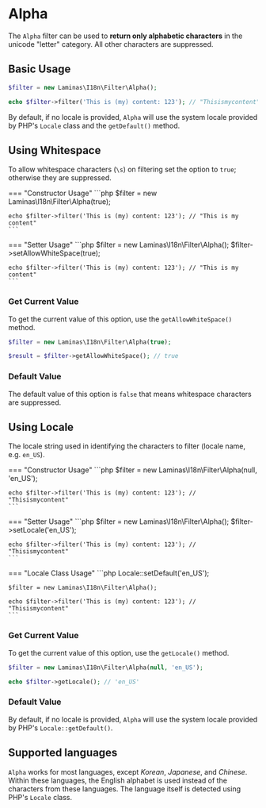 # Alpha

The `Alpha` filter can be used to **return only alphabetic characters** in the
unicode "letter" category. All other characters are suppressed.

## Basic Usage

```php
$filter = new Laminas\I18n\Filter\Alpha();

echo $filter->filter('This is (my) content: 123'); // "Thisismycontent"
```

By default, if no locale is provided, `Alpha` will use the system locale
provided by PHP's `Locale` class and the `getDefault()` method.

## Using Whitespace

To allow whitespace characters (`\s`) on filtering set the option to `true`;
otherwise they are suppressed.

=== "Constructor Usage"
    ```php
    $filter = new Laminas\I18n\Filter\Alpha(true);
    
    echo $filter->filter('This is (my) content: 123'); // "This is my content"
    ```

=== "Setter Usage"
    ```php
    $filter = new Laminas\I18n\Filter\Alpha();
    $filter->setAllowWhiteSpace(true);
    
    echo $filter->filter('This is (my) content: 123'); // "This is my content"
    ```

### Get Current Value

To get the current value of this option, use the `getAllowWhiteSpace()` method.

```php
$filter = new Laminas\I18n\Filter\Alpha(true);

$result = $filter->getAllowWhiteSpace(); // true
```

### Default Value

The default value of this option is `false` that means whitespace characters are
suppressed.

## Using Locale

The locale string used in identifying the characters to filter (locale name, 
e.g. `en_US`).

=== "Constructor Usage"
    ```php
    $filter = new Laminas\I18n\Filter\Alpha(null, 'en_US');
    
    echo $filter->filter('This is (my) content: 123'); // "Thisismycontent"
    ```

=== "Setter Usage"
    ```php
    $filter = new Laminas\I18n\Filter\Alpha();
    $filter->setLocale('en_US');
    
    echo $filter->filter('This is (my) content: 123'); // "Thisismycontent"
    ```

=== "Locale Class Usage"
    ```php
    Locale::setDefault('en_US');
    
    $filter = new Laminas\I18n\Filter\Alpha();
    
    echo $filter->filter('This is (my) content: 123'); // "Thisismycontent"
    ```

### Get Current Value

To get the current value of this option, use the `getLocale()` method.

```php
$filter = new Laminas\I18n\Filter\Alpha(null, 'en_US');

echo $filter->getLocale(); // 'en_US'
```

### Default Value

By default, if no locale is provided, `Alpha` will use the system locale
provided by PHP's `Locale::getDefault()`.

## Supported languages

`Alpha` works for most languages, except *Korean*, *Japanese*, and *Chinese*.
Within these languages, the English alphabet is used instead of the characters
from these languages. The language itself is detected using PHP's `Locale`
class.
